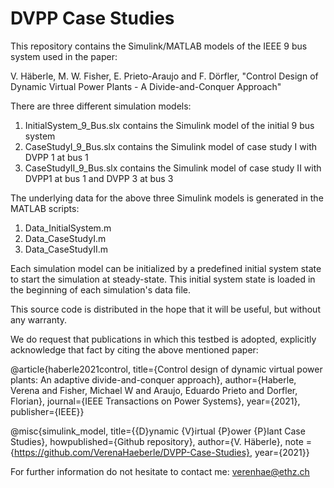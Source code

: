 # DVPP Case Studies
This repository contains the Simulink/MATLAB models of the IEEE 9 bus system used in the paper:

V. Häberle, M. W. Fisher, E. Prieto-Araujo and F. Dörfler, "Control Design of Dynamic Virtual Power Plants - A Divide-and-Conquer Approach" 

There are three different simulation models:
1. InitialSystem_9_Bus.slx contains the Simulink model of the initial 9 bus system 
2. CaseStudyI_9_Bus.slx contains the Simulink model of case study I with DVPP 1 at bus 1
3. CaseStudyII_9_Bus.slx contains the Simulink model of case study II with DVPP1 at bus 1 and DVPP 3 at bus 3

The underlying data for the above three Simulink models is generated in the MATLAB scripts:
1. Data_InitialSystem.m
2. Data_CaseStudyI.m
3. Data_CaseStudyII.m

Each simulation model can be initialized by a predefined initial system state to start the simulation at steady-state. This initial system state is loaded in the beginning of each simulation's data file. 

This source code is distributed in the hope that it will be useful, but without any warranty.

We do request that publications in which this testbed is adopted, explicitly acknowledge that fact by citing the above mentioned paper:

@article{haberle2021control,
  title={Control design of dynamic virtual power plants: An adaptive divide-and-conquer approach},
  author={Haberle, Verena and Fisher, Michael W and Araujo, Eduardo Prieto and Dorfler, Florian},
  journal={IEEE Transactions on Power Systems},
  year={2021},
  publisher={IEEE}}

@misc{simulink_model, title={{D}ynamic {V}irtual {P}ower {P}lant Case Studies}, howpublished={Github repository}, author={V. Häberle}, note = {https://github.com/VerenaHaeberle/DVPP-Case-Studies}, year={2021}}

For further information do not hesitate to contact me: verenhae@ethz.ch
